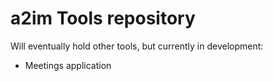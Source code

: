 # a2im Tools repository

Will eventually hold other tools, but currently in development:
- Meetings application
